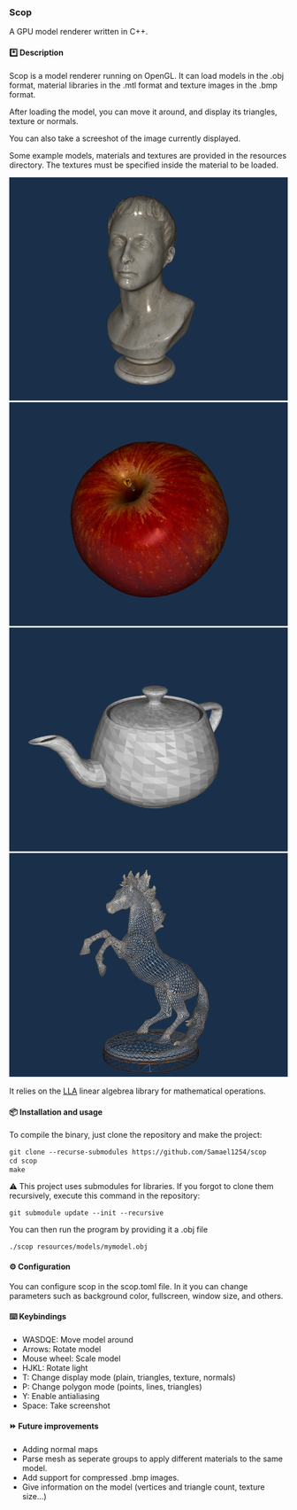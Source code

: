 ### Scop
A GPU model renderer written in C++.

#### *️⃣ Description
Scop is a model renderer running on OpenGL. It can load models in the .obj format, material libraries in the .mtl format and texture images in the .bmp format.

After loading the model, you can move it around, and display its triangles, texture or normals.

You can also take a screeshot of the image currently displayed.

Some example models, materials and textures are provided in the resources directory. The textures must be specified inside the material to be loaded.

![Bust](./previews/bust.png)
![Apple](./previews/apple.png)
![teapot](./previews/teapot.png)
![horse](./previews/horse.png)

It relies on the [LLA](https://github.com/Samael1254/LLA) linear algebrea library for mathematical operations.

#### 📦 Installation and usage
To compile the binary, just clone the repository and make the project:
```
git clone --recurse-submodules https://github.com/Samael1254/scop
cd scop
make
```
⚠️ This project uses submodules for libraries. If you forgot to clone them recursively, execute this command in the repository:
```
git submodule update --init --recursive
```
You can then run the program by providing it a .obj file
```
./scop resources/models/mymodel.obj
```

#### ⚙️ Configuration

You can configure scop in the scop.toml file. In it you can change parameters such as background color, fullscreen, window size, and others.

#### ⌨️ Keybindings
- WASDQE: Move model around
- Arrows: Rotate model
- Mouse wheel: Scale model
- HJKL: Rotate light
- T: Change display mode (plain, triangles, texture, normals)
- P: Change polygon mode (points, lines, triangles)
- Y: Enable antialiasing
- Space: Take screenshot

#### ⏩ Future improvements
- Adding normal maps
- Parse mesh as seperate groups to apply different materials to the same model.
- Add support for compressed .bmp images.
- Give information on the model (vertices and triangle count, texture size...)
